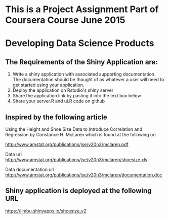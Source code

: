 # This is a Project Assignment Part of Coursera Course June 2015

# Developing Data Science Products


## The Requirements of the Shiny Application are:
 1. Write a shiny application with associated supporting documentation. 
 The documentation should be
 thought of as whatever a user will need to get started using your application.
 2. Deploy the application on Rstudio's shiny server
 3. Share the application link by pasting it into the text box below
 4. Share your server.R and ui.R code on github

## Inspired by the following article

Using the Height and Shoe Size Data to Introduce Correlation and
Regression by Constance H. McLaren which is found at the following url

http://www.amstat.org/publications/jse/v20n3/mclaren.pdf

Data url
http://www.amstat.org/publications/jse/v20n3/mclaren/shoesize.xls

Data documentation url
http://www.amstat.org/publications/jse/v20n3/mclaren/documentation.doc

## Shiny application is deployed at the following URL

https://limbu.shinyapps.io/shoesize_v2